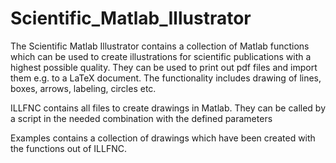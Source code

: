 # Scientific_Matlab_Illustrator
The Scientific Matlab Illustrator contains a collection of Matlab functions which can be
used to create illustrations for scientific publications with a highest possible quality.
They can be used to print out pdf files and import them e.g. to a LaTeX document. The
functionality includes drawing of lines, boxes, arrows, labeling, circles etc.

ILLFNC contains all files to create drawings in Matlab. They can be called by a script in
the needed combination with the defined parameters

Examples contains a collection of drawings which have been created with the functions out of
ILLFNC.
